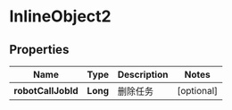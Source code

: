 

# InlineObject2

## Properties

Name | Type | Description | Notes
------------ | ------------- | ------------- | -------------
**robotCallJobId** | **Long** | 删除任务 |  [optional]



